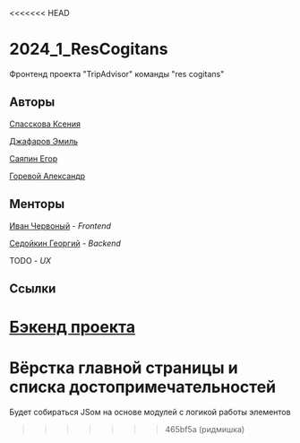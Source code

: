 <<<<<<< HEAD
# 2024_1_ResCogitans
Фронтенд проекта "TripAdvisor" команды "res cogitans"

## Авторы

[Спасскова Ксения](https://github.com/sp20ks)

[Джафаров Эмиль](https://github.com/MrDzhofik)

[Саяпин Егор](https://github.com/exg0rd)

[Горевой Александр](https://github.com/AlGrItm/)

## Менторы

[Иван Червоный](https://github.com/mzingwrld) - _Frontend_

[Седойкин Георгий](https://github.com/GeorgiyX) - _Backend_

TODO - _UX_

## Ссылки
[Бэкенд проекта](https://github.com/go-park-mail-ru/2024_1_ResCogitans)
=======
# Вёрстка главной страницы и списка достопримечательностей

Будет собираться JSом на основе модулей с логикой работы элементов
>>>>>>> 465bf5a (ридмишка)
